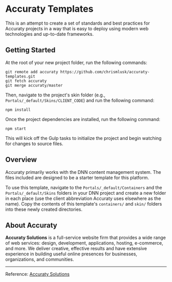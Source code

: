 # Accuraty Templates

This is an attempt to create a set of standards and best practices for Accuraty projects in a way that is easy to deploy using modern web technologies and up-to-date frameworks.

## Getting Started

At the root of your new project folder, run the following commands:

```
git remote add accuraty https://github.com/chrismlusk/accuraty-templates.git
git fetch accuraty
git merge accuraty/master
```

Then, navigate to the project's skin folder (e.g., `Portals/_default/Skins/CLIENT_CODE`) and run the following command:

```
npm install
```

Once the project dependencies are installed, run the following command:

```
npm start
```

This will kick off the Gulp tasks to initialize the project and begin watching for changes to source files.

## Overview

Accuraty primarily works with the DNN content management system. The files included are designed to be a starter template for this platform.

To use this template, navigate to the `Portals/_default/Containers` and the `Portals/_default/Skins` folders in your DNN project and create a new folder in each place (use the client abbreviation Accuraty uses elsewhere as the name). Copy the contents of this template's `containers/` and `skin/` folders into these newly created directories.

## About Accuraty

**Accuraty Solutions** is a full-service website firm that provides a wide range of web services: design, development, applications, hosting, e-commerce, and more. We deliver creative, effective results and have extensive experience in building useful online presences for businesses, organizations, and communities.

---

Reference: [Accuraty Solutions](http://www.accuraty.com/)
